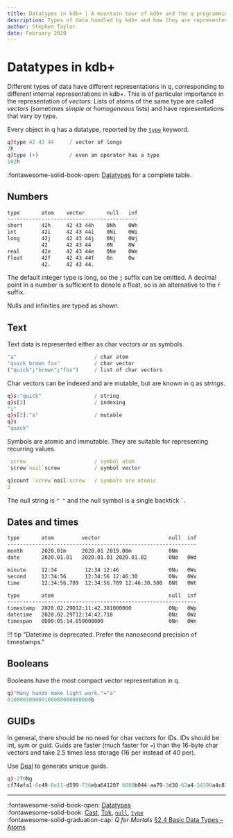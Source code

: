 ```yaml
---
title: Datatypes in kdb+ | A mountain tour of kdb+ and the q programming language
description: Types of data handled by kdb+ and how they are represented in q
author: Stephen Taylor
date: February 2020
---
```

# Datatypes in kdb+


Different types of data have different representations in q, corresponding to different internal representations in kdb+.
This is of particular importance in the representation of _vectors_: 
Lists of atoms of the same type are called _vectors_ (sometimes _simple_ or _homogeneous_ lists) and have representations that vary by type.

Every object in q has a datatype, reported by the [`type`](../../ref/type.md) keyword.

```q
q)type 42 43 44     / vector of longs
7h
q)type (+)          / even an operator has a type
102h
```

:fontawesome-solid-book-open:
[Datatypes](../../basics/datatypes.md) for a complete table.


## Numbers

```txt
type       atom    vector       null   inf
------------------------------------------
short      42h     42 43 44h    0Nh    0Wh
int        42i     42 43 44i    0Ni    0Wi
long       42j     42 43 44j    0Nj    0Wj
           42      42 43 44     0N     0W
real       42e     42 43 44e    0Ne    0We
float      42f     42 43 44f    0n     0w
           42.     42 43 44.
```

The default integer type is long, so the `j` suffix can be omitted.
A decimal point in a number is sufficient to denote a float, so is an alternative to the `f` suffix.

Nulls and infinities are typed as shown.


## Text

Text data is represented either as char vectors or as symbols.

```q
"a"                         / char atom
"quick brown fox"           / char vector
("quick";"brown";"fox")     / list of char vectors
```

Char vectors can be indexed and are mutable, but are known in q as _strings_.

```q
q)s:"quick"                 / string
q)s[2]                      / indexing
"i"
q)s[2]:"a"                  / mutable
q)s
"quack"
```

Symbols are atomic and immutable. They are suitable for representing recurring values.

```q
`screw                      / symbol atom
`screw`nail`screw           / symbol vector
```
```q
q)count `screw`nail`screw   / symbols are atomic
3
```

The null string is `" "` and the null symbol is a single backtick `` ` ``.


## Dates and times

```txt
type       atom         vector                      null  inf
-------------------------------------------------------------
month      2020.01m     2020.01 2019.08m            0Nm
date       2020.01.01   2020.01.01 2020.01.02       0Nd   0Wd

minute     12:34         12:34 12:46                0Nu   0Wu
second     12:34:56      12:34:56 12:46:30          0Nv   0Wv
time       12:34:56.789  12:34:56.789 12:46:30.500  0Nt   0Wt
```

```txt
type       atom                                     null  inf
-------------------------------------------------------------
timestamp  2020.02.29D12:11:42.381000000            0Np   0Wp
datetime   2020.02.29T12:14:42.718                  0Nz   0Wz
timespan   0D00:05:14.659000000                     0Nn   0Wn
```

!!! tip "Datetime is deprecated. Prefer the nanosecond precision of timestamps."


## Booleans

Booleans have the most compact vector representation in q.

```q
q)"Many hands make light work."="a"
010000100000100000000000000b
```


## GUIDs

In general, there should be no need for char vectors for IDs. IDs should be int, sym or guid. Guids are faster (much faster for `=`) than the 16-byte char vectors and take 2.5 times less storage (16 per instead of 40 per).

Use [Deal](../../ref/deal.md) to generate unique guids.

```q
q)-2?0Ng
cf74afa1-6c49-8e11-d599-736eba641207 6080b044-aa79-2d30-62a4-34390a4c81d1
```

----
:fontawesome-solid-book-open:
[Datatypes](../../basics/datatypes.md)
<br>
:fontawesome-solid-book:
[Cast](../../ref/cast.md),
[Tok](../../ref/tok.md),
[`null`](../../ref/null.md),
[`type`](../../ref/type.md)
<br>
:fontawesome-solid-graduation-cap:
_Q for Mortals_ [§2.4 Basic Data Types – Atoms](/q4m3/2_Basic_Data_Types_Atoms/#24-text-data)
<br>

